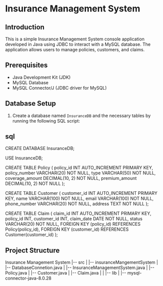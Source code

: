 # Insurance Management System

## Introduction
This is a simple Insurance Management System console application developed in Java using JDBC to interact with a MySQL database. The application allows users to manage policies, customers, and claims.

## Prerequisites
- Java Development Kit (JDK)
- MySQL Database
- MySQL Connector/J (JDBC driver for MySQL)

## Database Setup
1. Create a database named `InsuranceDB` and the necessary tables by running the following SQL script:

## sql
CREATE DATABASE InsuranceDB;

USE InsuranceDB;

CREATE TABLE Policy (
    policy_id INT AUTO_INCREMENT PRIMARY KEY,
    policy_number VARCHAR(20) NOT NULL,
    type VARCHAR(50) NOT NULL,
    coverage_amount DECIMAL(10, 2) NOT NULL,
    premium_amount DECIMAL(10, 2) NOT NULL
);

CREATE TABLE Customer (
    customer_id INT AUTO_INCREMENT PRIMARY KEY,
    name VARCHAR(100) NOT NULL,
    email VARCHAR(100) NOT NULL,
    phone_number VARCHAR(20) NOT NULL,
    address TEXT NOT NULL
);

CREATE TABLE Claim (
    claim_id INT AUTO_INCREMENT PRIMARY KEY,
    policy_id INT,
    customer_id INT,
    claim_date DATE NOT NULL,
    status VARCHAR(20) NOT NULL,
    FOREIGN KEY (policy_id) REFERENCES Policy(policy_id),
    FOREIGN KEY (customer_id) REFERENCES Customer(customer_id)
);


## Project Structure

Insurance Management System
|-- src
|     |-- insuranceMangementSystem
|           |-- DatabaseConnetion.java
|           |-- InsuranceManagementSystem.java
|           |-- Policy.java
|           |-- Customer.java
|           |-- Claim.java
|
|    |-- lib
|           |-- mysql-connector-java-8.0.28
           
